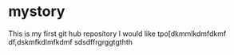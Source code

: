 # mystory
This is my first git hub repository
I would like tpo[dkmmlkdmfdkmf
df,dskmfkdlmfkdmf
sdsdffrgrggtgthth
